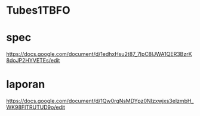 # Tubes1TBFO

# spec
https://docs.google.com/document/d/1edhxHsu2t87_7IpC8lJWA1QER3BzrK8doJP2HYVETEs/edit

# laporan
https://docs.google.com/document/d/1Qw0rgNsMDYpz0NIzxwjxs3eIzmbH_WK98FITRUTUD9o/edit
